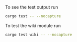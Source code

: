 To see the test output run

```bash
cargo test -- --nocapture
```

To test the wiki module run

```bash
cargo test wiki -- --nocapture
```
